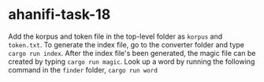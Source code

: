 # ahanifi-task-18

Add the korpus and token file in the top-level folder as `korpus` and `token.txt`. To generate the index file, go to the converter folder and type `cargo run index`. After the index file's been generated, the magic file can be created by typing `cargo run magic`. Look up a word by running the following command in the `finder` folder, `cargo run word`
